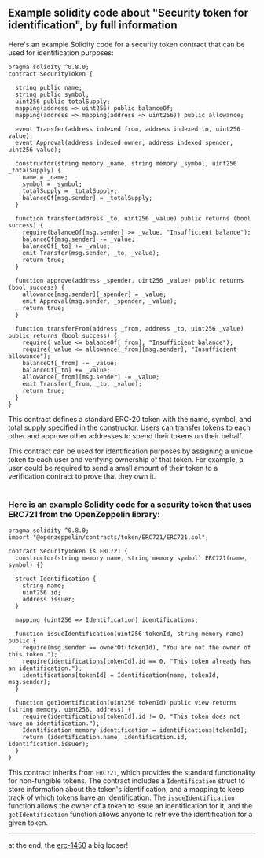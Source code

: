 ## Example solidity code about "Security token for identification", by full information
Here's an example Solidity code for a security token contract that can be used for identification purposes:
```solidity
pragma solidity ^0.8.0;
contract SecurityToken {

  string public name;
  string public symbol;
  uint256 public totalSupply;
  mapping(address => uint256) public balanceOf;
  mapping(address => mapping(address => uint256)) public allowance;

  event Transfer(address indexed from, address indexed to, uint256 value);
  event Approval(address indexed owner, address indexed spender, uint256 value);

  constructor(string memory _name, string memory _symbol, uint256 _totalSupply) {
    name = _name;
    symbol = _symbol;
    totalSupply = _totalSupply;
    balanceOf[msg.sender] = _totalSupply;
  }

  function transfer(address _to, uint256 _value) public returns (bool success) {
    require(balanceOf[msg.sender] >= _value, "Insufficient balance");
    balanceOf[msg.sender] -= _value;
    balanceOf[_to] += _value;
    emit Transfer(msg.sender, _to, _value);
    return true;
  }

  function approve(address _spender, uint256 _value) public returns (bool success) {
    allowance[msg.sender][_spender] = _value;
    emit Approval(msg.sender, _spender, _value);
    return true;
  }

  function transferFrom(address _from, address _to, uint256 _value) public returns (bool success) {
    require(_value <= balanceOf[_from], "Insufficient balance");
    require(_value <= allowance[_from][msg.sender], "Insufficient allowance");
    balanceOf[_from] -= _value;
    balanceOf[_to] += _value;
    allowance[_from][msg.sender] -= _value;
    emit Transfer(_from, _to, _value);
    return true;
  }
}
```

This contract defines a standard ERC-20 token with the name, symbol, and total supply specified in the constructor. Users can transfer tokens to each other and approve other addresses to spend their tokens on their behalf.

This contract can be used for identification purposes by assigning a unique token to each user and verifying ownership of that token. For example, a user could be required to send a small amount of their token to a verification contract to prove that they own it.

#

### Here is an example Solidity code for a security token that uses ERC721 from the OpenZeppelin library:
```solidity
pragma solidity ^0.8.0;
import "@openzeppelin/contracts/token/ERC721/ERC721.sol";

contract SecurityToken is ERC721 {
  constructor(string memory name, string memory symbol) ERC721(name, symbol) {}
  
  struct Identification {
    string name;
    uint256 id;
    address issuer;
  }
  
  mapping (uint256 => Identification) identifications;
  
  function issueIdentification(uint256 tokenId, string memory name) public {
    require(msg.sender == ownerOf(tokenId), "You are not the owner of this token.");
    require(identifications[tokenId].id == 0, "This token already has an identification.");
    identifications[tokenId] = Identification(name, tokenId, msg.sender);
  }
  
  function getIdentification(uint256 tokenId) public view returns (string memory, uint256, address) {
    require(identifications[tokenId].id != 0, "This token does not have an identification.");
    Identification memory identification = identifications[tokenId];
    return (identification.name, identification.id, identification.issuer);
  }
}
```

This contract inherits from `ERC721`, which provides the standard functionality for non-fungible tokens. The contract includes a `Identification` struct to store information about the token's identification, and a mapping to keep track of which tokens have an identification. The `issueIdentification` function allows the owner of a token to issue an identification for it, and the `getIdentification` function allows anyone to retrieve the identification for a given token.

---

at the end, the [erc-1450](https://eips.ethereum.org/EIPS/eip-1450) a big looser!
